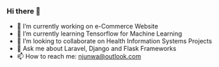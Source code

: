 ### Hi there 👋

<!--
**Njunwa1/njunwa1** is a ✨ _special_ ✨ repository because its `README.md` (this file) appears on your GitHub profile.

Here are some ideas to get you started:

- 🔭 I’m currently working on ...
- 🌱 I’m currently learning ...
- 👯 I’m looking to collaborate on ...
- 🤔 I’m looking for help with ...
- 💬 Ask me about ...
- 📫 How to reach me: ...
- 😄 Pronouns: ...
- ⚡ Fun fact: ...
-->

- 🔭 I’m currently working on e-Commerce Website
- 🌱 I’m currently learning Tensorflow for Machine Learning
- 👯 I’m looking to collaborate on Health Information Systems Projects 
- 💬 Ask me about Laravel, Django and Flask Frameworks
- 📫 How to reach me: njunwa@outlook.com
